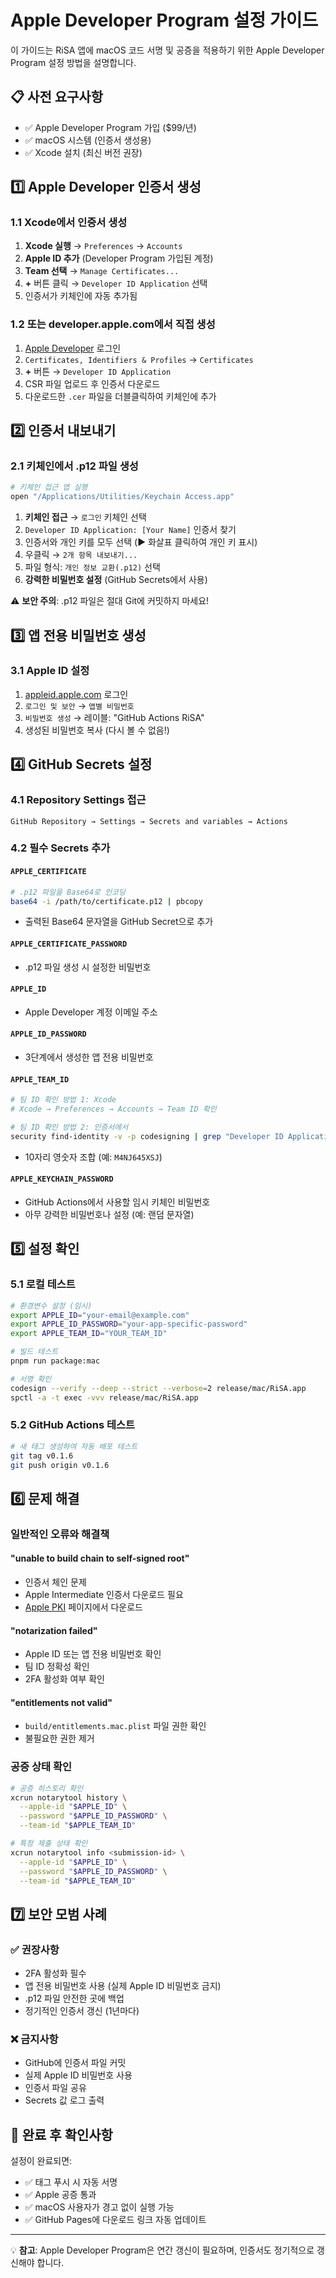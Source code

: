 # Apple Developer Program 설정 가이드

이 가이드는 RiSA 앱에 macOS 코드 서명 및 공증을 적용하기 위한 Apple Developer Program 설정 방법을 설명합니다.

## 📋 사전 요구사항

- ✅ Apple Developer Program 가입 ($99/년)
- ✅ macOS 시스템 (인증서 생성용)
- ✅ Xcode 설치 (최신 버전 권장)

## 1️⃣ Apple Developer 인증서 생성

### 1.1 Xcode에서 인증서 생성

1. **Xcode 실행** → `Preferences` → `Accounts`
2. **Apple ID 추가** (Developer Program 가입된 계정)
3. **Team 선택** → `Manage Certificates...`
4. **+** 버튼 클릭 → `Developer ID Application` 선택
5. 인증서가 키체인에 자동 추가됨

### 1.2 또는 developer.apple.com에서 직접 생성

1. [Apple Developer](https://developer.apple.com) 로그인
2. `Certificates, Identifiers & Profiles` → `Certificates`
3. **+** 버튼 → `Developer ID Application`
4. CSR 파일 업로드 후 인증서 다운로드
5. 다운로드한 `.cer` 파일을 더블클릭하여 키체인에 추가

## 2️⃣ 인증서 내보내기

### 2.1 키체인에서 .p12 파일 생성

```bash
# 키체인 접근 앱 실행
open "/Applications/Utilities/Keychain Access.app"
```

1. **키체인 접근** → `로그인` 키체인 선택
2. `Developer ID Application: [Your Name]` 인증서 찾기
3. 인증서와 개인 키를 모두 선택 (▶ 화살표 클릭하여 개인 키 표시)
4. 우클릭 → `2개 항목 내보내기...`
5. 파일 형식: `개인 정보 교환(.p12)` 선택
6. **강력한 비밀번호 설정** (GitHub Secrets에서 사용)

⚠️ **보안 주의**: .p12 파일은 절대 Git에 커밋하지 마세요!

## 3️⃣ 앱 전용 비밀번호 생성

### 3.1 Apple ID 설정

1. [appleid.apple.com](https://appleid.apple.com) 로그인
2. `로그인 및 보안` → `앱별 비밀번호`
3. `비밀번호 생성` → 레이블: "GitHub Actions RiSA"
4. 생성된 비밀번호 복사 (다시 볼 수 없음!)

## 4️⃣ GitHub Secrets 설정

### 4.1 Repository Settings 접근

```
GitHub Repository → Settings → Secrets and variables → Actions
```

### 4.2 필수 Secrets 추가

#### `APPLE_CERTIFICATE`
```bash
# .p12 파일을 Base64로 인코딩
base64 -i /path/to/certificate.p12 | pbcopy
```
- 출력된 Base64 문자열을 GitHub Secret으로 추가

#### `APPLE_CERTIFICATE_PASSWORD`
- .p12 파일 생성 시 설정한 비밀번호

#### `APPLE_ID`
- Apple Developer 계정 이메일 주소

#### `APPLE_ID_PASSWORD`
- 3단계에서 생성한 앱 전용 비밀번호

#### `APPLE_TEAM_ID`
```bash
# 팀 ID 확인 방법 1: Xcode
# Xcode → Preferences → Accounts → Team ID 확인

# 팀 ID 확인 방법 2: 인증서에서
security find-identity -v -p codesigning | grep "Developer ID Application"
```
- 10자리 영숫자 조합 (예: `M4NJ645XSJ`)

#### `APPLE_KEYCHAIN_PASSWORD`
- GitHub Actions에서 사용할 임시 키체인 비밀번호
- 아무 강력한 비밀번호나 설정 (예: 랜덤 문자열)

## 5️⃣ 설정 확인

### 5.1 로컬 테스트

```bash
# 환경변수 설정 (임시)
export APPLE_ID="your-email@example.com"
export APPLE_ID_PASSWORD="your-app-specific-password"
export APPLE_TEAM_ID="YOUR_TEAM_ID"

# 빌드 테스트
pnpm run package:mac

# 서명 확인
codesign --verify --deep --strict --verbose=2 release/mac/RiSA.app
spctl -a -t exec -vvv release/mac/RiSA.app
```

### 5.2 GitHub Actions 테스트

```bash
# 새 태그 생성하여 자동 배포 테스트
git tag v0.1.6
git push origin v0.1.6
```

## 6️⃣ 문제 해결

### 일반적인 오류와 해결책

#### "unable to build chain to self-signed root"
- 인증서 체인 문제
- Apple Intermediate 인증서 다운로드 필요
- [Apple PKI](https://www.apple.com/certificateauthority/) 페이지에서 다운로드

#### "notarization failed"
- Apple ID 또는 앱 전용 비밀번호 확인
- 팀 ID 정확성 확인
- 2FA 활성화 여부 확인

#### "entitlements not valid"
- `build/entitlements.mac.plist` 파일 권한 확인
- 불필요한 권한 제거

### 공증 상태 확인

```bash
# 공증 히스토리 확인
xcrun notarytool history \
  --apple-id "$APPLE_ID" \
  --password "$APPLE_ID_PASSWORD" \
  --team-id "$APPLE_TEAM_ID"

# 특정 제출 상태 확인
xcrun notarytool info <submission-id> \
  --apple-id "$APPLE_ID" \
  --password "$APPLE_ID_PASSWORD" \
  --team-id "$APPLE_TEAM_ID"
```

## 7️⃣ 보안 모범 사례

### ✅ 권장사항
- 2FA 활성화 필수
- 앱 전용 비밀번호 사용 (실제 Apple ID 비밀번호 금지)
- .p12 파일 안전한 곳에 백업
- 정기적인 인증서 갱신 (1년마다)

### ❌ 금지사항
- GitHub에 인증서 파일 커밋
- 실제 Apple ID 비밀번호 사용
- 인증서 파일 공유
- Secrets 값 로그 출력

## 🎉 완료 후 확인사항

설정이 완료되면:
- ✅ 태그 푸시 시 자동 서명
- ✅ Apple 공증 통과
- ✅ macOS 사용자가 경고 없이 실행 가능
- ✅ GitHub Pages에 다운로드 링크 자동 업데이트

---

💡 **참고**: Apple Developer Program은 연간 갱신이 필요하며, 인증서도 정기적으로 갱신해야 합니다.